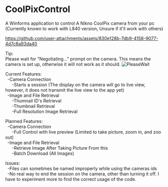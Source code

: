# CoolPixControl
A Winforms application to control A Nikno CoolPix camera from your pc (Currently known to work with L840 version, Unsure if it'll work with others)




https://github.com/user-attachments/assets/830e128b-7db9-4158-9077-4d7c8a93da40





Tip:<br/>
Please wait for "Negotiating..." prompt on the camera. This means the camera is set up, otherwise it will not work as it should.
![PleaseWait](https://github.com/user-attachments/assets/8cd90fae-9ece-4287-88b9-29da3531ffbf)


Current Features:<br/>
&ensp;-Camera Connection<br/>
&ensp;&ensp;&ensp;-Starts a session (The display on the camera will go to live view, however, it does not transmit the live view to the app yet)<br/>
&ensp;-Image and File Retrieval<br/>
&ensp;&ensp;&ensp;-Thumnail ID's Retrieval<br/>
&ensp;&ensp;&ensp;-Thumbnail Retrieval<br/>
&ensp;&ensp;&ensp;-Full Resolution Image Retrieval<br/>

Planned Features:<br/>
&ensp;-Camera Connection<br/>
&ensp;&ensp;&ensp;-Full Control with live preview (Limited to take picture, zoom in, and zoo out)<br/>
&ensp;-Image and File Retrieval<br/>
&ensp;&ensp;&ensp;-Retrieve Image After Taking Picture From this<br/>
&ensp;&ensp;&ensp;-Batch Download (All Images)<br/>



Issues:<br/>
&ensp;-Files can sometimes be named improperly while using the cameras ids<br/>
&ensp;-No real way to end the session on the camera, other than turning it off. I have to experiment more to find the correct usage of the code.
